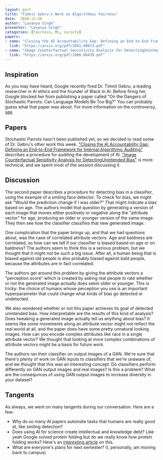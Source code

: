 ```yaml
---
layout: post
title: "Timnit Gebru's Work on Algorithmic Fairness"
date:  2020-12-28 
author: "Lavanya Singh"
presenter: "Lavanya Singh"
categories: [fairness, ML, society]
papers:
- name: "Closing the AI Accountability Gap: Defining an End-to-End Framework for Internal Algorithmic Auditing"
  link: "https://arxiv.org/pdf/2001.00973.pdf"
- name: "Image Counterfactual Sensitivity Analysis for DetectingUnintended Bias"
  link: "https://arxiv.org/pdf/1906.06439.pdf"
---
```


## Inspiration

As you may have heard, Google recently fired Dr. Timnit Gebru, a leading researcher in AI ethics and the 
founder of Black in AI. Before firing her, Google blocked her from publishing a paper called "On the 
Dangers of Stochastic Parrots: Can Language Models Be Too Big?" You can probably guess what that paper
was about. For more information on the controversy, [see](https://www.vox.com/recode/2020/12/4/22153786/google-timnit-gebru-ethical-ai-jeff-dean-controversy-fired). 

## Papers

Stochastic Parrots hasn't been published yet, so we decided to read some of Dr. Gebru's other work this 
week. ["Closing the AI Accountability Gap: Defining an End-to-End Framework for Internal Algorithmic 
Auditing"](https://arxiv.org/pdf/2001.00973.pdf) describes a procedure for auditing the development of 
AI. ["Image Counterfactual Sensitivity Analysis for DetectingUnintended Bias"](https://arxiv.org/pdf/1906.06439.pdf) 
is more technical, and we spent most of the session discussing it.  

## Discussion

The second paper describes a procedure for detecting bias in a classifier, using the example of a 
smiling face detector. To check for bias, we might ask "Would the prediction change if I was older?" That
might indicate a bias based on age. The authors model that question by generating a version of each 
image that moves either positively or negative along the "attribute vector" for age, producing an older
or younger version of the same image. They then see how the classifier classifies that new generated 
image.

One complication that the paper brings up, and that we had questions about, was the case of correlated
attribute vectors. Age and baldness are correlated, so how can we tell if our classifier is biased
based on age or on baldness? The authors seem to think this is a serious problem, but we thought that 
it might not be such a big issue. After all, a human being that is biased against old people is 
also probably biased against bald people, because the attributes are in fact correlated. 

The authors get around this problem by giving the attribute vectors a "perception score" which is 
created by asking real people to rate whether or not the generated image actually does seem older or
younger. This is tricky: the choice of humans whose perception you use is an important hyperparameter
that could change what kinds of bias go detected or undetected. 

We also wondered whether or not this paper achieves its goal of detected unintended bias. How 
interpretable are the results of this kind of analysis? Does tweaking a generated image actually
tell us anything about bias? It seems like some movements along an attribute vector might not reflect
the real world at all, and the paper does have some pretty unnatural looking images. How can you encode
complex attributes like race in a single attribute vector? We thought that looking at more complex
combinations of attribute vectors might be a basis for future work.

The authors ran their classifier on output images of a GAN. We're sure that there's plenty of work on 
GAN inputs to classifiers that we're unaware of, and we thought that this was an interesting concept.
Do classifiers perform differently on GAN output images and real images? Is this a problem? What are 
the consequnces of using GAN output images to increase diversity in your dataset? 

## Tangents

As always, we went on many tangents during our conversation. Here are a few:
<ul>
<li>Why do so many AI papers automate tasks that humans are really good at, like smiling detection?</li>
<li>Does using AI for science create intellectual and knowledge debt? Like yeah Google solved protein
folding but do we really know how protein folding works? Here's an <a href="https://www.newyorker.com/tech/annals-of-technology/the-hidden-costs-of-automated-thinking)">interesting article</a> on this. </li>
<li>What are everyone's plans for next semester? (I, personally, am moving back to campus)</li>
</ul> 
